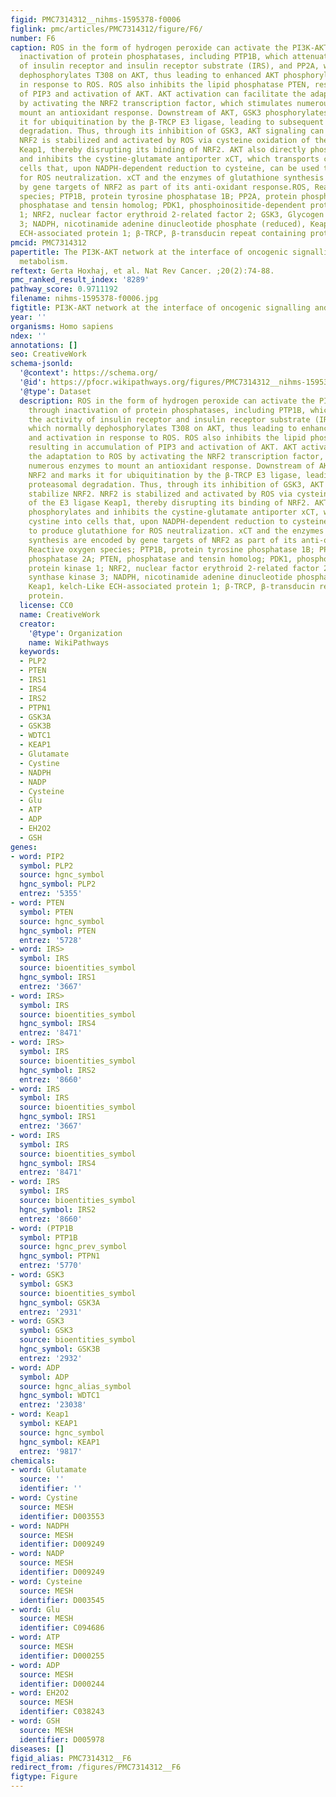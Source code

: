 ```yaml
---
figid: PMC7314312__nihms-1595378-f0006
figlink: pmc/articles/PMC7314312/figure/F6/
number: F6
caption: ROS in the form of hydrogen peroxide can activate the PI3K-AKT pathway through
  inactivation of protein phosphatases, including PTP1B, which attenuates the activity
  of insulin receptor and insulin receptor substrate (IRS), and PP2A, which normally
  dephosphorylates T308 on AKT, thus leading to enhanced AKT phosphorylation and activation
  in response to ROS. ROS also inhibits the lipid phosphatase PTEN, resulting in accumulation
  of PIP3 and activation of AKT. AKT activation can facilitate the adaptation to ROS
  by activating the NRF2 transcription factor, which stimulates numerous enzymes to
  mount an antioxidant response. Downstream of AKT, GSK3 phosphorylates NRF2 and marks
  it for ubiquitination by the β-TRCP E3 ligase, leading to subsequent proteasomal
  degradation. Thus, through its inhibition of GSK3, AKT signaling can stabilize NRF2.
  NRF2 is stabilized and activated by ROS via cysteine oxidation of the E3 ligase
  Keap1, thereby disrupting its binding of NRF2. AKT also directly phosphorylates
  and inhibits the cystine-glutamate antiporter xCT, which transports cystine into
  cells that, upon NADPH-dependent reduction to cysteine, can be used to produce glutathione
  for ROS neutralization. xCT and the enzymes of glutathione synthesis are encoded
  by gene targets of NRF2 as part of its anti-oxidant response.ROS, Reactive oxygen
  species; PTP1B, protein tyrosine phosphatase 1B; PP2A, protein phosphatase 2A; PTEN,
  phosphatase and tensin homolog; PDK1, phosphoinositide-dependent protein kinase
  1; NRF2, nuclear factor erythroid 2-related factor 2; GSK3, Glycogen synthase kinase
  3; NADPH, nicotinamide adenine dinucleotide phosphate (reduced), Keap1, kelch-Like
  ECH-associated protein 1; β-TRCP, β-transducin repeat containing protein.
pmcid: PMC7314312
papertitle: The PI3K-AKT network at the interface of oncogenic signalling and cancer
  metabolism.
reftext: Gerta Hoxhaj, et al. Nat Rev Cancer. ;20(2):74-88.
pmc_ranked_result_index: '8289'
pathway_score: 0.9711192
filename: nihms-1595378-f0006.jpg
figtitle: PI3K-AKT network at the interface of oncogenic signalling and cancer metabolism
year: ''
organisms: Homo sapiens
ndex: ''
annotations: []
seo: CreativeWork
schema-jsonld:
  '@context': https://schema.org/
  '@id': https://pfocr.wikipathways.org/figures/PMC7314312__nihms-1595378-f0006.html
  '@type': Dataset
  description: ROS in the form of hydrogen peroxide can activate the PI3K-AKT pathway
    through inactivation of protein phosphatases, including PTP1B, which attenuates
    the activity of insulin receptor and insulin receptor substrate (IRS), and PP2A,
    which normally dephosphorylates T308 on AKT, thus leading to enhanced AKT phosphorylation
    and activation in response to ROS. ROS also inhibits the lipid phosphatase PTEN,
    resulting in accumulation of PIP3 and activation of AKT. AKT activation can facilitate
    the adaptation to ROS by activating the NRF2 transcription factor, which stimulates
    numerous enzymes to mount an antioxidant response. Downstream of AKT, GSK3 phosphorylates
    NRF2 and marks it for ubiquitination by the β-TRCP E3 ligase, leading to subsequent
    proteasomal degradation. Thus, through its inhibition of GSK3, AKT signaling can
    stabilize NRF2. NRF2 is stabilized and activated by ROS via cysteine oxidation
    of the E3 ligase Keap1, thereby disrupting its binding of NRF2. AKT also directly
    phosphorylates and inhibits the cystine-glutamate antiporter xCT, which transports
    cystine into cells that, upon NADPH-dependent reduction to cysteine, can be used
    to produce glutathione for ROS neutralization. xCT and the enzymes of glutathione
    synthesis are encoded by gene targets of NRF2 as part of its anti-oxidant response.ROS,
    Reactive oxygen species; PTP1B, protein tyrosine phosphatase 1B; PP2A, protein
    phosphatase 2A; PTEN, phosphatase and tensin homolog; PDK1, phosphoinositide-dependent
    protein kinase 1; NRF2, nuclear factor erythroid 2-related factor 2; GSK3, Glycogen
    synthase kinase 3; NADPH, nicotinamide adenine dinucleotide phosphate (reduced),
    Keap1, kelch-Like ECH-associated protein 1; β-TRCP, β-transducin repeat containing
    protein.
  license: CC0
  name: CreativeWork
  creator:
    '@type': Organization
    name: WikiPathways
  keywords:
  - PLP2
  - PTEN
  - IRS1
  - IRS4
  - IRS2
  - PTPN1
  - GSK3A
  - GSK3B
  - WDTC1
  - KEAP1
  - Glutamate
  - Cystine
  - NADPH
  - NADP
  - Cysteine
  - Glu
  - ATP
  - ADP
  - EH2O2
  - GSH
genes:
- word: PIP2
  symbol: PLP2
  source: hgnc_symbol
  hgnc_symbol: PLP2
  entrez: '5355'
- word: PTEN
  symbol: PTEN
  source: hgnc_symbol
  hgnc_symbol: PTEN
  entrez: '5728'
- word: IRS>
  symbol: IRS
  source: bioentities_symbol
  hgnc_symbol: IRS1
  entrez: '3667'
- word: IRS>
  symbol: IRS
  source: bioentities_symbol
  hgnc_symbol: IRS4
  entrez: '8471'
- word: IRS>
  symbol: IRS
  source: bioentities_symbol
  hgnc_symbol: IRS2
  entrez: '8660'
- word: IRS
  symbol: IRS
  source: bioentities_symbol
  hgnc_symbol: IRS1
  entrez: '3667'
- word: IRS
  symbol: IRS
  source: bioentities_symbol
  hgnc_symbol: IRS4
  entrez: '8471'
- word: IRS
  symbol: IRS
  source: bioentities_symbol
  hgnc_symbol: IRS2
  entrez: '8660'
- word: (PTP1B
  symbol: PTP1B
  source: hgnc_prev_symbol
  hgnc_symbol: PTPN1
  entrez: '5770'
- word: GSK3
  symbol: GSK3
  source: bioentities_symbol
  hgnc_symbol: GSK3A
  entrez: '2931'
- word: GSK3
  symbol: GSK3
  source: bioentities_symbol
  hgnc_symbol: GSK3B
  entrez: '2932'
- word: ADP
  symbol: ADP
  source: hgnc_alias_symbol
  hgnc_symbol: WDTC1
  entrez: '23038'
- word: Keap1
  symbol: KEAP1
  source: hgnc_symbol
  hgnc_symbol: KEAP1
  entrez: '9817'
chemicals:
- word: Glutamate
  source: ''
  identifier: ''
- word: Cystine
  source: MESH
  identifier: D003553
- word: NADPH
  source: MESH
  identifier: D009249
- word: NADP
  source: MESH
  identifier: D009249
- word: Cysteine
  source: MESH
  identifier: D003545
- word: Glu
  source: MESH
  identifier: C094686
- word: ATP
  source: MESH
  identifier: D000255
- word: ADP
  source: MESH
  identifier: D000244
- word: EH2O2
  source: MESH
  identifier: C038243
- word: GSH
  source: MESH
  identifier: D005978
diseases: []
figid_alias: PMC7314312__F6
redirect_from: /figures/PMC7314312__F6
figtype: Figure
---
```

